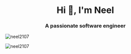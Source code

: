 <h1 align="center">Hi 👋, I'm Neel</h1>
<h3 align="center">A passionate software engineer</h3>

<p><img align="center" src="https://github-readme-stats.vercel.app/api/top-langs?username=neel2107&show_icons=true&locale=en&layout=compact" alt="neel2107" /></p>

<p><img align="center" src="https://github-readme-streak-stats.herokuapp.com/?user=neel2107&" alt="neel2107" /></p>
